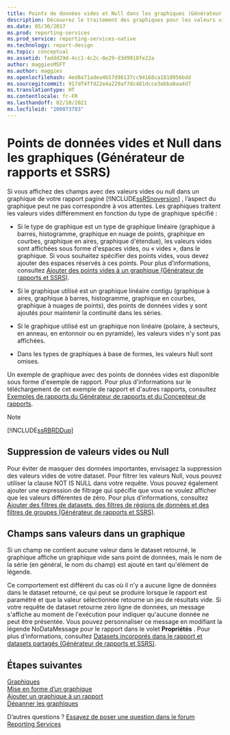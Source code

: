 ```yaml
---
title: Points de données vides et Null dans les graphiques (Générateur de rapports) | Microsoft Docs
description: Découvrez le traitement des graphiques pour les valeurs vides, l’utilisation d’espaces réservés et l’affichage des points de données vides et Null dans le Générateur de rapports.
ms.date: 05/30/2017
ms.prod: reporting-services
ms.prod_service: reporting-services-native
ms.technology: report-design
ms.topic: conceptual
ms.assetid: faddd29d-4cc1-4c2c-8e29-d3d9918fe22a
author: maggiesMSFT
ms.author: maggies
ms.openlocfilehash: 4ed8a71adea4b57d96137cc94168ca1810956bdd
ms.sourcegitcommit: 917df4ffd22e4a229af7dc481dcce3ebba0aa4d7
ms.translationtype: HT
ms.contentlocale: fr-FR
ms.lasthandoff: 02/10/2021
ms.locfileid: "100073783"
---
```

# <a name="empty-and-null-data-points-in-charts-report-builder-and-ssrs"></a>Points de données vides et Null dans les graphiques (Générateur de rapports et SSRS)

  Si vous affichez des champs avec des valeurs vides ou null dans un graphique de votre rapport paginé [!INCLUDE[ssRSnoversion](../../includes/ssrsnoversion-md.md)] , l’aspect du graphique peut ne pas correspondre à vos attentes. Les graphiques traitent les valeurs vides différemment en fonction du type de graphique spécifié :  
  
-   Si le type de graphique est un type de graphique linéaire (graphique à barres, histogramme, graphique en nuage de points, graphique en courbes, graphique en aires, graphique d'étendue), les valeurs vides sont affichées sous forme d'espaces vides, ou « vides », dans le graphique. Si vous souhaitez spécifier des points vides, vous devez ajouter des espaces réservés à ces points. Pour plus d’informations, consultez [Ajouter des points vides à un graphique &#40;Générateur de rapports et SSRS&#41;](../../reporting-services/report-design/add-empty-points-to-a-chart-report-builder-and-ssrs.md).  
  
-   Si le graphique utilisé est un graphique linéaire contigu (graphique à aires, graphique à barres, histogramme, graphique en courbes, graphique à nuages de points), des points de données vides y sont ajoutés pour maintenir la continuité dans les séries.  
  
-   Si le graphique utilisé est un graphique non linéaire (polaire, à secteurs, en anneau, en entonnoir ou en pyramide), les valeurs vides n'y sont pas affichées.  
  
-   Dans les types de graphiques à base de formes, les valeurs Null sont omises.  
  
 Un exemple de graphique avec des points de données vides est disponible sous forme d'exemple de rapport. Pour plus d'informations sur le téléchargement de cet exemple de rapport et d'autres rapports, consultez [Exemples de rapports du Générateur de rapports et du Concepteur de rapports](https://go.microsoft.com/fwlink/?LinkId=198283).  
  
> [!NOTE]  
>  [!INCLUDE[ssRBRDDup](../../includes/ssrbrddup-md.md)]  
  
## <a name="removing-empty-or-null-values"></a>Suppression de valeurs vides ou Null  
 Pour éviter de masquer des données importantes, envisagez la suppression des valeurs vides de votre dataset. Pour filtrer les valeurs Null, vous pouvez utiliser la clause NOT IS NULL dans votre requête. Vous pouvez également ajouter une expression de filtrage qui spécifie que vous ne voulez afficher que les valeurs différentes de zéro. Pour plus d’informations, consultez [Ajouter des filtres de datasets, des filtres de régions de données et des filtres de groupes &#40;Générateur de rapports et SSRS&#41;](../../reporting-services/report-design/add-dataset-filters-data-region-filters-and-group-filters.md).  
  
## <a name="fields-with-no-values-in-a-chart"></a>Champs sans valeurs dans un graphique  
 Si un champ ne contient aucune valeur dans le dataset retourné, le graphique affiche un graphique vide sans point de données, mais le nom de la série (en général, le nom du champ) est ajouté en tant qu'élément de légende.  
  
 Ce comportement est différent du cas où il n'y a aucune ligne de données dans le dataset retourné, ce qui peut se produire lorsque le rapport est paramétré et que la valeur sélectionnée retourne un jeu de résultats vide. Si votre requête de dataset retourne zéro ligne de données, un message s'affiche au moment de l'exécution pour indiquer qu'aucune donnée ne peut être présentée. Vous pouvez personnaliser ce message en modifiant la légende NoDataMessage pour le rapport dans le volet **Propriétés** . Pour plus d’informations, consultez [Datasets incorporés dans le rapport et datasets partagés &#40;Générateur de rapports et SSRS&#41;](../../reporting-services/report-data/report-embedded-datasets-and-shared-datasets-report-builder-and-ssrs.md).  

## <a name="next-steps"></a>Étapes suivantes

[Graphiques](../../reporting-services/report-design/charts-report-builder-and-ssrs.md)   
[Mise en forme d’un graphique](../../reporting-services/report-design/formatting-a-chart-report-builder-and-ssrs.md)   
[Ajouter un graphique à un rapport](../../reporting-services/report-design/add-a-chart-to-a-report-report-builder-and-ssrs.md)   
[Dépanner les graphiques](../../reporting-services/report-design/troubleshoot-charts-report-builder-and-ssrs.md)  

D’autres questions ? [Essayez de poser une question dans le forum Reporting Services](https://go.microsoft.com/fwlink/?LinkId=620231)
